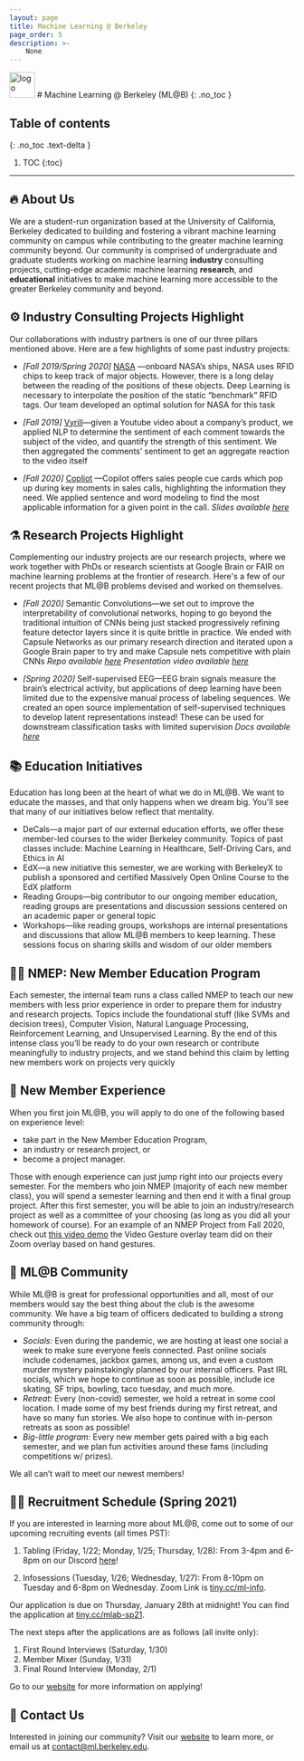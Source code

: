 ```yaml
---
layout: page
title: Machine Learning @ Berkeley
page_order: 5
description: >-
    None
---
```


<img src="https://dl.airtable.com/.attachments/7bcfef74685e969648e04df7e6b3ceda/b13a93ce/mlab-logo-square.png" alt="logo" style="height:45px !important;"/>
# Machine Learning @ Berkeley (ML@B)
{: .no_toc }

## Table of contents
{: .no_toc .text-delta }

1. TOC
{:toc}

---

## 🔥 About Us

We are a student-run organization based at the University of California, Berkeley dedicated to building and fostering a vibrant machine learning community on campus while contributing to the greater machine learning community beyond. Our community is comprised of undergraduate and graduate students working on machine learning **industry** consulting projects, cutting-edge academic machine learning **research**, and **educational** initiatives to make machine learning more accessible to the greater Berkeley community and beyond.

## ⚙️ Industry Consulting Projects Highlight

Our collaborations with industry partners is one of our three pillars mentioned above. Here are a few highlights of some past industry projects:

- *[Fall 2019/Spring 2020]* [NASA](https://nasa.gov) —onboard NASA’s ships, NASA uses RFID chips to keep track of major objects. However, there is a long delay between the reading of the positions of these objects. Deep Learning is necessary to interpolate the position of the static “benchmark” RFID tags. Our team developed an optimal solution for NASA for this task

- *[Fall 2019]* [Vyrill](https://vyrill.com)—given a Youtube video about a company’s product, we applied NLP to determine the sentiment of each comment towards the subject of the video, and quantify the strength of this sentiment. We then aggregated the comments’ sentiment to get an aggregate reaction to the video itself

- *[Fall 2020]* [Copliot](https://copilotai.com) —Copilot offers sales people cue cards which pop up during key moments in sales calls, highlighting the information they need. We applied sentence and word modeling to find the most applicable information for a given point in the call.
*Slides available [here](https://tinyurl.com/berkeleyml-proj-copilot)*

## ⚗️ Research Projects Highlight

Complementing our industry projects are our research projects, where we work together with PhDs or research scientists at Google Brain or FAIR on machine learning problems at the frontier of research. Here's a few of our recent projects that ML@B problems devised and worked on themselves. 

- *[Fall 2020]* Semantic Convolutions—we set out to improve the interpretability of convolutional networks, hoping to go beyond the traditional intuition of CNNs being just stacked progressively refining feature detector layers since it is quite brittle in practice. We ended with Capsule Networks as our primary research direction and iterated upon a Google Brain paper to try and make Capsule nets competitive with plain CNNs
*Repo available [here](https://github.com/mlberkeley/scae-pytorch)*
*Presentation video available [here](https://youtu.be/WxVq0wJKh8o?t=1055)*

- *[Spring 2020]* Self-supervised EEG—EEG brain signals measure the brain’s electrical activity, but applications of deep learning have been limited due to the expensive manual process of labeling sequences. We created an open source implementation of self-supervised techniques to develop latent representations instead! These can be used for downstream classification tasks with limited supervision
*Docs available [here](https://tinyurl.com/berkeleyml-proj-eeg)*

## 📚 Education Initiatives

Education has long been at the heart of what we do in ML@B. We want to educate the masses, and that only happens when we dream big. You'll see that many of our initiatives below reflect that mentality.

- DeCals—a major part of our external education efforts, we offer these member-led courses to the wider Berkeley community. Topics of past classes include: Machine Learning in Healthcare, Self-Driving Cars, and Ethics in AI
- EdX—a new initiative this semester, we are working with BerkeleyX to publish a sponsored and certified Massively Open Online Course to the EdX platform
- Reading Groups—big contributor to our ongoing member education, reading groups are presentations and discussion sessions centered on an academic paper or general topic
- Workshops—like reading groups, workshops are internal presentations and discussions that allow ML@B members to keep learning. These sessions focus on sharing skills and wisdom of our older members

## 👩‍🎓 NMEP: New Member Education Program

Each semester, the internal team runs a class called NMEP to teach our new members with less prior experience in order to prepare them for industry and research projects. Topics include the foundational stuff (like SVMs and decision trees), Computer Vision, Natural Language Processing, Reinforcement Learning, and Unsupervised Learning. By the end of this intense class you’ll be ready to do your own research or contribute meaningfully to industry projects, and we stand behind this claim by letting new members work on projects very quickly

## 🍼 New Member Experience

When you first join ML@B, you will apply to do one of the following based on experience level:

- take part in the New Member Education Program,
- an industry or research project, or
- become a project manager.

Those with enough experience can just jump right into our projects every semester. For the members who join NMEP (majority of each new member class), you will spend a semester learning and then end it with a final group project. After this first semester, you will be able to join an industry/research project as well as a committee of your choosing (as long as you did all your homework of course). For an example of an NMEP Project from Fall 2020, check out [this video demo](https://youtu.be/WxVq0wJKh8o?t=709) the Video Gesture overlay team did on their Zoom overlay based on hand gestures.

## 🥳 ML@B Community

While ML@B is great for professional opportunities and all, most of our members would say the best thing about the club is the awesome community. We have a big team of officers dedicated to building a strong community through:

- *Socials:* Even during the pandemic, we are hosting at least one social a week to make sure everyone feels connected. Past online socials include codenames, jackbox games, among us, and even a custom murder mystery painstakingly planned by our internal officers. Past IRL socials, which we hope to continue as soon as possible, include ice skating, SF trips, bowling, taco tuesday, and much more.
- *Retreat:* Every (non-covid) semester, we hold a retreat in some cool location. I made some of my best friends during my first retreat, and have so many fun stories. We also hope to continue with in-person retreats as soon as possible!
- *Big-little program:* Every new member gets paired with a big each semester, and we plan fun activities around these fams (including competitions w/ prizes).

We all can’t wait to meet our newest members!

## 🏃‍♂️ Recruitment Schedule (Spring 2021)

If you are interested in learning more about ML@B, come out to some of our upcoming recruiting events (all times PST):

1. Tabling (Friday, 1/22; Monday, 1/25; Thursday, 1/28): From 3-4pm and 6-8pm on our Discord [here](http://tiny.cc/berkeleyml-discord)!

2. Infosessions (Tuesday, 1/26; Wednesday, 1/27): From 8-10pm on Tuesday and 6-8pm on Wednesday. Zoom Link is [tiny.cc/ml-info](https://tiny.cc/ml-info).

Our application is due on Thursday, January 28th at midnight! You can find the application at [tiny.cc/mlab-sp21](https://tiny.cc/mlab-sp21).

The next steps after the applications are as follows (all invite only):

1. First Round Interviews (Saturday, 1/30) 
2. Member Mixer (Sunday, 1/31) 
3. Final Round Interview (Monday, 2/1) 

Go to our [website](https://ml.berkeley.edu/apply) for more information on applying!

## 📩 Contact Us

Interested in joining our community? Visit our [website](ml.berkeley.edu) to learn more, or email us at [contact@ml.berkeley.edu](mailto:contact@ml.berkeley.edu).
